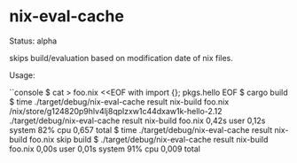 # nix-eval-cache

Status: alpha

skips build/evaluation based on modification date of nix files.

Usage:

``console
$ cat > foo.nix <<EOF
with import <nixpkgs> {};
pkgs.hello
EOF
$ cargo build
$ time ./target/debug/nix-eval-cache result nix-build foo.nix
/nix/store/g124820p9hlv4lj8qplzxw1c44dxaw1k-hello-2.12
./target/debug/nix-eval-cache result nix-build foo.nix  0,42s user 0,12s system 82% cpu 0,657 total
$ time ./target/debug/nix-eval-cache result nix-build foo.nix
skip build
$ ./target/debug/nix-eval-cache result nix-build foo.nix  0,00s user 0,01s system 91% cpu 0,009 total
```
